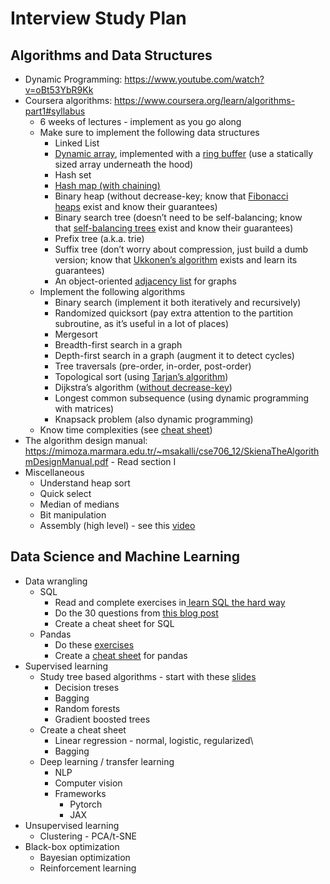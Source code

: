 # Interview Study Plan

## Algorithms and Data Structures

- Dynamic Programming: https://www.youtube.com/watch?v=oBt53YbR9Kk
- Coursera algorithms: https://www.coursera.org/learn/algorithms-part1#syllabus
    - 6 weeks of lectures - implement as you go along
    - Make sure to implement the following data structures
        - Linked List
        - [Dynamic array](https://en.wikipedia.org/wiki/Dynamic_array), implemented with a [ring buffer](https://en.wikipedia.org/wiki/Circular_buffer) (use a statically sized array underneath the hood)
        - Hash set
        - [Hash map (with chaining)](https://en.wikipedia.org/wiki/Hash_table#Separate_chaining_with_linked_lists)
        - Binary heap (without decrease-key; know that [Fibonacci heaps](https://en.wikipedia.org/wiki/Fibonacci_heap) exist and know their guarantees)
        - Binary search tree (doesn’t need to be self-balancing; know that [self-balancing trees](https://en.wikipedia.org/wiki/Self-balancing_binary_search_tree#Implementations) exist and know their guarantees)
        - Prefix tree (a.k.a. trie)
        - Suffix tree (don’t worry about compression, just build a dumb version; know that [Ukkonen’s algorithm](https://en.wikipedia.org/wiki/Ukkonen%27s_algorithm) exists and learn its guarantees)
        - An object-oriented [adjacency list](https://en.wikipedia.org/wiki/Adjacency_list) for graphs
    - Implement the following algorithms
        - Binary search (implement it both iteratively and recursively)
        - Randomized quicksort (pay extra attention to the partition subroutine, as it’s useful in a lot of places)
        - Mergesort
        - Breadth-first search in a graph
        - Depth-first search in a graph (augment it to detect cycles)
        - Tree traversals (pre-order, in-order, post-order)
        - Topological sort (using [Tarjan’s algorithm](https://en.wikipedia.org/wiki/Topological_sorting#Depth-first_search))
        - Dijkstra’s algorithm ([without decrease-key](https://stackoverflow.com/questions/9255620/why-does-dijkstras-algorithm-use-decrease-key))
        - Longest common subsequence (using dynamic programming with matrices)
        - Knapsack problem (also dynamic programming)
    - Know time complexities (see [cheat sheet](https://www.bigocheatsheet.com/))
- The algorithm design manual: https://mimoza.marmara.edu.tr/~msakalli/cse706_12/SkienaTheAlgorithmDesignManual.pdf - Read section I
- Miscellaneous
    - Understand heap sort
    - Quick select
    - Median of medians
    - Bit manipulation
    - Assembly (high level) - see this [video](https://www.youtube.com/watch?v=RZUDEaLa5Nw)
    
## Data Science and Machine Learning

- Data wrangling
    - SQL
        -  Read and complete exercises in[ learn SQL the hard way](https://www.notion.so/kobifelton/Learn-SQL-the-Hard-Way-0defd79865fc4e7da2df9f66192d3b39)
        -  Do the 30 questions from [this blog post](https://www.nicksingh.com/posts/30-sql-and-database-design-questions-from-real-data-science-interviews)
        -  Create a cheat sheet for SQL
    - Pandas
        -  Do these [exercises](https://github.com/guipsamora/pandas_exercises#getting-and-knowing)
        - Create a [cheat sheet](https://pandas.pydata.org/Pandas_Cheat_Sheet.pdf) for pandas
- Supervised learning
    - Study tree based algorithms - start with these [slides](https://faculty.cc.gatech.edu/~hic/CS7616/pdf/lecture5.pdf)
        - Decision treses
        - Bagging
        - Random forests 
        - Gradient boosted trees
    -  Create a cheat sheet
        - Linear regression - normal, logistic, regularized\
        - Bagging
    - Deep learning / transfer learning
        - NLP
        - Computer vision
        - Frameworks
            - Pytorch
            - JAX
- Unsupervised learning
    - Clustering - PCA/t-SNE
- Black-box optimization
    - Bayesian optimization
    - Reinforcement learning

